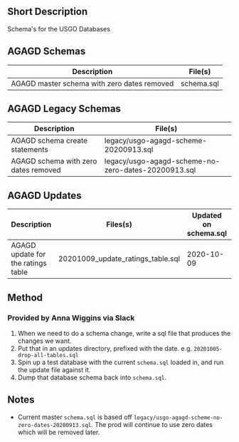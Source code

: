 ## Short Description

Schema's for the USGO Databases

## AGAGD Schemas

| Description                 | File(s) |
| --------------------------- | ------- |
| AGAGD master schema with zero dates removed | schema.sql |

## AGAGD Legacy Schemas
| Description                 | File(s) |
| --------------------------- | ------- |
| AGAGD schema create statements | legacy/usgo-agagd-scheme-20200913.sql |
| AGAGD schema with zero dates removed | legacy/usgo-agagd-scheme-no-zero-dates-20200913.sql |

## AGAGD Updates

| Description | Files(s) | Updated on schema.sql | Updated on Prodution | Updated on Test |
| ----------- | -------- | ------------------------ | -------------------- | --------------- |
| AGAGD update for the ratings table | 20201009_update_ratings_table.sql | 2020-10-09 | no | no |

## Method 
### Provided by Anna Wiggins via Slack

1) When we need to do a schema change, write a sql file that produces the changes we want. 
2) Put that in an updates directory, prefixed with the date. e.g. `20201005-drop-all-tables.sql`
3) Spin up a test database with the current `schema.sql` loaded in, and run the update file against it.
4) Dump that database schema back into `schema.sql`.

## Notes
* Current master `schema.sql` is based off `legacy/usgo-agagd-scheme-no-zero-dates-20200913.sql`. The prod will continue to use zero dates which will be removed later.
